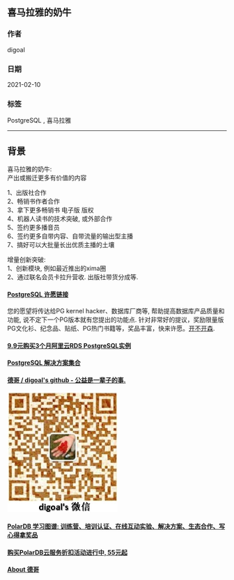## 喜马拉雅的奶牛  
    
### 作者    
digoal    
    
### 日期    
2021-02-10     
    
### 标签    
PostgreSQL , 喜马拉雅      
    
----    
    
## 背景    
  
喜马拉雅的奶牛:   
产出或搬迁更多有价值的内容  
  
1、出版社合作   
2、畅销书作者合作   
3、拿下更多畅销书 电子版 版权   
4、机器人读书的技术突破, 或外部合作  
5、签约更多播音员  
6、签约更多自带内容、自带流量的输出型主播  
7、搞好可以大批量长出优质主播的土壤  
  
增量创新突破:  
1、创新模块, 例如最近推出的xima圈  
2、通过联名会员卡拉升营收.  出版社带货分成等.   
    
  
#### [PostgreSQL 许愿链接](https://github.com/digoal/blog/issues/76 "269ac3d1c492e938c0191101c7238216")
您的愿望将传达给PG kernel hacker、数据库厂商等, 帮助提高数据库产品质量和功能, 说不定下一个PG版本就有您提出的功能点. 针对非常好的提议，奖励限量版PG文化衫、纪念品、贴纸、PG热门书籍等，奖品丰富，快来许愿。[开不开森](https://github.com/digoal/blog/issues/76 "269ac3d1c492e938c0191101c7238216").  
  
  
#### [9.9元购买3个月阿里云RDS PostgreSQL实例](https://www.aliyun.com/database/postgresqlactivity "57258f76c37864c6e6d23383d05714ea")
  
  
#### [PostgreSQL 解决方案集合](https://yq.aliyun.com/topic/118 "40cff096e9ed7122c512b35d8561d9c8")
  
  
#### [德哥 / digoal's github - 公益是一辈子的事.](https://github.com/digoal/blog/blob/master/README.md "22709685feb7cab07d30f30387f0a9ae")
  
  
![digoal's wechat](../pic/digoal_weixin.jpg "f7ad92eeba24523fd47a6e1a0e691b59")
  
  
#### [PolarDB 学习图谱: 训练营、培训认证、在线互动实验、解决方案、生态合作、写心得拿奖品](https://www.aliyun.com/database/openpolardb/activity "8642f60e04ed0c814bf9cb9677976bd4")
  
  
#### [购买PolarDB云服务折扣活动进行中, 55元起](https://www.aliyun.com/activity/new/polardb-yunparter?userCode=bsb3t4al "e0495c413bedacabb75ff1e880be465a")
  
  
#### [About 德哥](https://github.com/digoal/blog/blob/master/me/readme.md "a37735981e7704886ffd590565582dd0")
  
